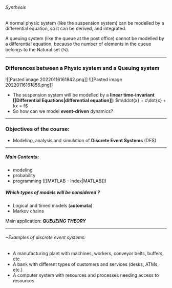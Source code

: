 ###### Synthesis
A normal physic system (like the suspension system) can be modelled by a differential equation, so it can be derived, and integrated.

A queuing system (like the queue at the post office) cannot be modelled by a differential equation, because the number of elements in the queue belongs to the Natural set ($\mathbb{N}$).

---
### Differences between a Physic system and a Queuing system
![[Pasted image 20220116161842.png]]
![[Pasted image 20220116161856.png]]

- The suspension system will be modelled by a **linear time-invariant [[Differential Equations|differential equation]]**: $m\ddot{x} + c\dot{x} + kx = f$
- So how can we model **event-driven** dynamics?

---

### Objectives of the course:
- Modeling, analysis and simulation of **Discrete Event Systems** (DES)
---

##### Main Contents:
- modeling
- probability
- programming ([[MATLAB - Index|MATLAB]])

##### Which types of models will be considered ? 
- Logical and timed models (**automata**)
- Markov chains

Main application: ***QUEUEING THEORY***

---

###### ~Examples of discrete event systems:
- A manufacturing plant with machines, workers, conveyor belts, buffers, etc.
- A bank with different types of customers and services (desks, ATMs, etc.)
- A computer system with resources and processes needing access to resources